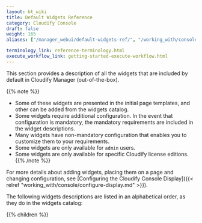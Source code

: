 ```yaml
---
layout: bt_wiki
title: Default Widgets Reference
category: Cloudify Console
draft: false
weight: 165
aliases: ["/manager_webui/default-widgets-ref/", "/working_with/console/default-widgets-ref"]

terminology_link: reference-terminology.html
execute_workflow_link: getting-started-execute-workflow.html
---
```

This section provides a description of all the widgets that are included by default in Cloudify Manager (out-of-the-box). 

{{% note %}}
* Some of these widgets are presented in the initial page templates, and other can be added from the widgets catalog.
* Some widgets require additional configuration. In the event that configuration is mandatory, the mandatory requirements are included in the widget descriptions.
* Many widgets have non-mandatory configuration that enables you to customize them to your requirements.
* Some widgets are only available for `admin` users. 
* Some widgets are only available for specific Cloudify license editions.
{{% /note %}}

For more details about adding widgets, placing them on a page and changing configuration, see [Configuring the Cloudify Console Display]({{< relref "working_with/console/configure-display.md" >}}).

The following widgets descriptions are listed in an alphabetical order, as they do in the widgets catalog:

{{% children %}}
